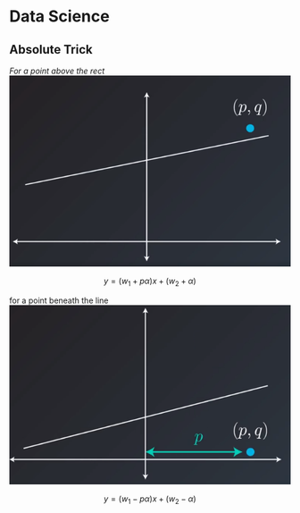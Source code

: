 #  Data Science

## Absolute Trick
*For a point above the rect*
![Point above the rect](images/point-above.png?raw=true)

$$
y = (w_1 + p\alpha)x + (w_2 + \alpha)
$$

for a point beneath the line
![Beneath the line](https://raw.githubusercontent.com/steelcolosus/udacity-datascience/master/images/below.png)

$$
y = (w_1 - p\alpha)x + (w_2 - \alpha)
$$



<!--stackedit_data:
eyJoaXN0b3J5IjpbODk2OTA2MzY2LC02OTQwMTUxNjUsMTE2Nz
Q3MTQyMSwxODI1MTc5OTczLC0xOTg0NTcyMjAxXX0=
-->